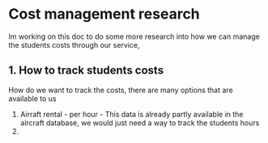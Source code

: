 # Cost management research

Im working on this doc to do some more research into how we can manage the students costs through our service, 

## 1. How to track students costs

How do we want to track the costs, there are many options that are available to us
1. Airraft rental - per hour - This data is already partly available in the aircraft database, we would just need a way to track the students hours
2. 